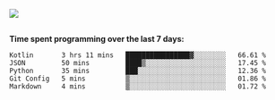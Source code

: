 [![](https://img.shields.io/badge/discord-jonatsp%234844-7289DA?logo=discord)](https://discord.com/users/239510668687048717)

##
**Time spent programming over the last 7 days:**
<!--START_SECTION:waka-->
```text
Kotlin       3 hrs 11 mins   ████████████████▓░░░░░░░░   66.61 % 
JSON         50 mins         ████▒░░░░░░░░░░░░░░░░░░░░   17.45 % 
Python       35 mins         ███░░░░░░░░░░░░░░░░░░░░░░   12.36 % 
Git Config   5 mins          ▒░░░░░░░░░░░░░░░░░░░░░░░░   01.86 % 
Markdown     4 mins          ▒░░░░░░░░░░░░░░░░░░░░░░░░   01.72 % 
```
<!--END_SECTION:waka-->
##
